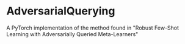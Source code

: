 # AdversarialQuerying
A PyTorch implementation of the method found in "Robust Few-Shot Learning with Adversarially Queried Meta-Learners"
